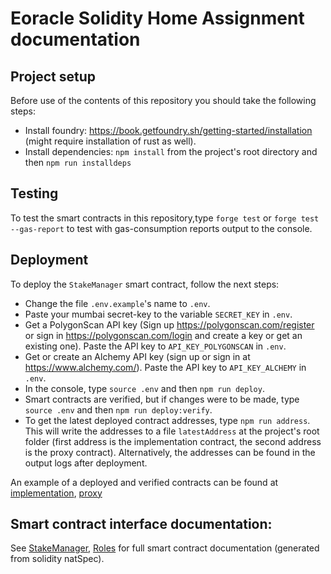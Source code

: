 # Eoracle Solidity Home Assignment documentation

## Project setup

Before use of the contents of this repository you should take the following steps:

- Install foundry: https://book.getfoundry.sh/getting-started/installation (might require installation of rust as well).
- Install dependencies: `npm install` from the project's root directory and then `npm run installdeps`

## Testing

To test the smart contracts in this repository,type `forge test` or `forge test --gas-report` to test with
gas-consumption reports output to the console.

## Deployment

To deploy the `StakeManager` smart contract, follow the next steps:

- Change the file `.env.example`'s name to `.env`.
- Paste your mumbai secret-key to the variable `SECRET_KEY` in `.env`.
- Get a PolygonScan API key (Sign up https://polygonscan.com/register or sign in https://polygonscan.com/login and
  create a key or get an existing one). Paste the API key to `API_KEY_POLYGONSCAN` in `.env`.
- Get or create an Alchemy API key (sign up or sign in at https://www.alchemy.com/). Paste the API key to
  `API_KEY_ALCHEMY` in `.env`.
- In the console, type `source .env` and then `npm run deploy`.
- Smart contracts are verified, but if changes were to be made, type `source .env` and then `npm run deploy:verify`.
- To get the latest deployed contract addresses, type `npm run address`. This will write the addresses to a file
  `latestAddress` at the project's root folder (first address is the implementation contract, the second address is the
  proxy contract). Alternatively, the addresses can be found in the output logs after deployment.

An example of a deployed and verified contracts can be found at
[implementation](https://mumbai.polygonscan.com/address/0x81be88e3ee54a17ff4a87a95fc34be1ace9502ca),
[proxy](https://mumbai.polygonscan.com/address/0xdE40023758c35124482AcBDDa5C7b2a7DA0d5d73)

## Smart contract interface documentation:

See [StakeManager](/StakeManager.md), [Roles](/Roles.md) for full smart contract documentation (generated from solidity
natSpec).
